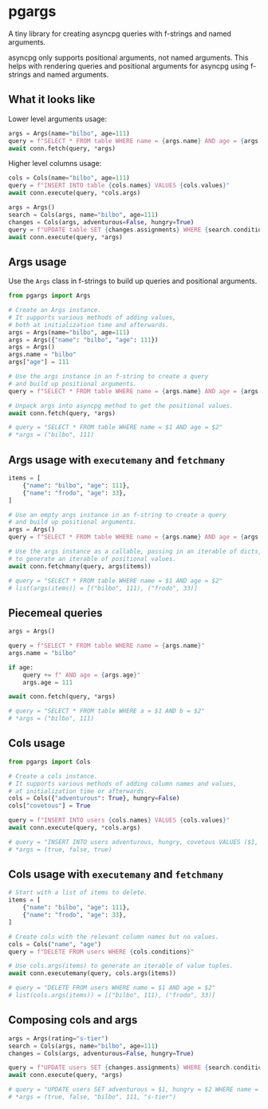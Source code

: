 # pgargs

A tiny library for creating asyncpg queries with f-strings
and named arguments.

asyncpg only supports positional arguments, not named arguments.
This helps with rendering queries and positional arguments for asyncpg
using f-strings and named arguments.

## What it looks like

Lower level arguments usage:

```py
args = Args(name="bilbo", age=111)
query = f"SELECT * FROM table WHERE name = {args.name} AND age = {args.age}"
await conn.fetch(query, *args)
```

Higher level columns usage:

```py
cols = Cols(name="bilbo", age=111)
query = f"INSERT INTO table {cols.names} VALUES {cols.values}"
await conn.execute(query, *cols.args)

args = Args()
search = Cols(args, name="bilbo", age=111)
changes = Cols(args, adventurous=False, hungry=True)
query = f"UPDATE table SET {changes.assignments} WHERE {search.conditions}"
await conn.execute(query, *args)
```

## Args usage

Use the `Args` class in f-strings to build up queries and positional arguments.

```py
from pgargs import Args

# Create an Args instance.
# It supports various methods of adding values,
# both at initialization time and afterwards.
args = Args(name="bilbo", age=111)
args = Args({"name": "bilbo", "age": 111})
args = Args()
args.name = "bilbo"
args["age"] = 111

# Use the args instance in an f-string to create a query
# and build up positional arguments.
query = f"SELECT * FROM table WHERE name = {args.name} AND age = {args.age}"

# Unpack args into asyncpg method to get the positional values.
await conn.fetch(query, *args)

# query = "SELECT * FROM table WHERE name = $1 AND age = $2"
# *args = ("bilbo", 111)
```

## Args usage with `executemany` and `fetchmany`

```py
items = [
    {"name": "bilbo", "age": 111},
    {"name": "frodo", "age": 33},
]

# Use an empty args instance in an f-string to create a query
# and build up positional arguments.
args = Args()
query = f"SELECT * FROM table WHERE name = {args.name} AND age = {args.age}"

# Use the args instance as a callable, passing in an iterable of dicts,
# to generate an iterable of positional values.
await conn.fetchmany(query, args(items))

# query = "SELECT * FROM table WHERE name = $1 AND age = $2"
# list(args(items)) = [("bilbo", 111), ("frodo", 33)]
```

## Piecemeal queries

```py
args = Args()

query = f"SELECT * FROM table WHERE name = {args.name}"
args.name = "bilbo"

if age:
    query += f" AND age = {args.age}"
    args.age = 111

await conn.fetch(query, *args)

# query = "SELECT * FROM table WHERE a = $1 AND b = $2"
# *args = ("bilbo", 111)
```

## Cols usage

```py
from pgargs import Cols

# Create a cols instance.
# It supports various methods of adding column names and values,
# at initialization time or afterwards.
cols = Cols({"adventurous": True}, hungry=False)
cols["covetous"] = True

query = f"INSERT INTO users {cols.names} VALUES {cols.values}"
await conn.execute(query, *cols.args)

# query = "INSERT INTO users adventurous, hungry, covetous VALUES ($1, $2, $3)"
# *args = (true, false, true)
```

## Cols usage with `executemany` and `fetchmany`

```py
# Start with a list of items to delete.
items = [
    {"name": "bilbo", "age": 111},
    {"name": "frodo", "age": 33},
]

# Create cols with the relevant column names but no values.
cols = Cols("name", "age")
query = f"DELETE FROM users WHERE {cols.conditions}"

# Use cols.args(items) to generate an iterable of value tuples.
await conn.executemany(query, cols.args(items))

# query = "DELETE FROM users WHERE name = $1 AND age = $2"
# list(cols.args(items)) = [("bilbo", 111), ("frodo", 33)]
```

## Composing cols and args

```py
args = Args(rating="s-tier")
search = Cols(args, name="bilbo", age=111)
changes = Cols(args, adventurous=False, hungry=True)

query = f"UPDATE users SET {changes.assignments} WHERE {search.conditions} AND rating = {args.rating}"
await conn.execute(query, *args)

# query = "UPDATE users SET adventurous = $1, hungry = $2 WHERE name = $3 AND age = $4 AND rating = $5"
# *args = (true, false, "bilbo", 111, "s-tier")
```
